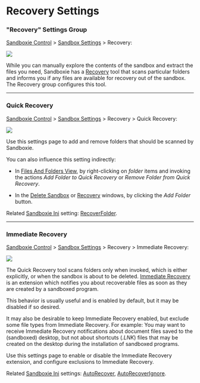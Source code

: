 # Recovery Settings

### "Recovery" Settings Group

[Sandboxie Control](SandboxieControl.md) > [Sandbox Settings](SandboxSettings.md) > Recovery:

![](../Media/RecoverySettings.png)

While you can manually explore the contents of the sandbox and extract the files you need, Sandboxie has a [Recovery](Recovery.md) tool that scans particular folders and informs you if any files are available for recovery out of the sandbox. The Recovery group configures this tool.

* * *

### Quick Recovery

[Sandboxie Control](SandboxieControl.md) > [Sandbox Settings](SandboxSettings.md) > Recovery > Quick Recovery:

![](../Media/QuickRecoverySettings.png)

Use this settings page to add and remove folders that should be scanned by Sandboxie.

You can also influence this setting indirectly:


*   In [Files And Folders View](FilesAndFoldersView.md), by right-clicking on _folder_ items and invoking the actions _Add Folder to Quick Recovery_ or _Remove Folder from Quick Recovery_.


*   In the [Delete Sandbox](DeleteSandbox.md) or [Recovery](Recovery.md) windows, by clicking the _Add Folder_ button.


Related [Sandboxie Ini](SandboxieIni.md) setting: [RecoverFolder](RecoverFolder.md).

* * *

### Immediate Recovery

[Sandboxie Control](SandboxieControl.md) > [Sandbox Settings](SandboxSettings.md) > Recovery > Immediate Recovery:

![](../Media/ImmediateRecoverySettings.png)

The Quick Recovery tool scans folders only when invoked, which is either explicitly, or when the sandbox is about to be deleted. [Immediate Recovery](ImmediateRecovery.md) is an extension which notifies you about recoverable files as soon as they are created by a sandboxed program.

This behavior is usually useful and is enabled by default, but it may be disabled if so desired.

It may also be desirable to keep Immediate Recovery enabled, but exclude some file types from Immediate Recovery. For example: You may want to receive Immediate Recovery notifications about document files saved to the (sandboxed) desktop, but not about shortcuts (_.LNK_) files that may be created on the desktop during the installation of sandboxed programs.

Use this settings page to enable or disable the Immediate Recovery extension, and configure exclusions to Immediate Recovery.

Related [Sandboxie Ini](SandboxieIni.md) settings: [AutoRecover](AutoRecover.md), [AutoRecoverIgnore](AutoRecoverIgnore.md).